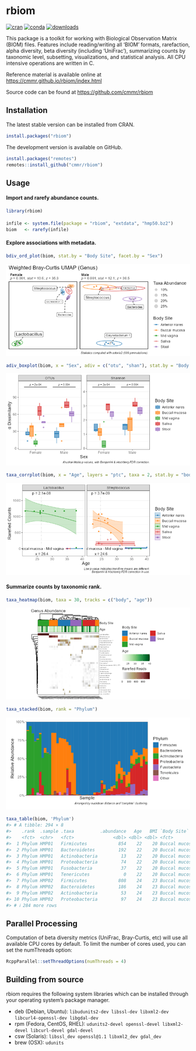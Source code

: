 
<!-- Run `devtools::build_readme(); pkgdown::build_home()` after editing.  -->

# rbiom

<!-- badges: start -->

[![cran](http://www.r-pkg.org/badges/version/rbiom)](https://cran.r-project.org/package=rbiom)
[![conda](https://anaconda.org/conda-forge/r-rbiom/badges/version.svg)](https://anaconda.org/conda-forge/r-rbiom)
[![downloads](http://cranlogs.r-pkg.org/badges/grand-total/rbiom)](https://cranlogs.r-pkg.org/)
<!-- badges: end -->

This package is a toolkit for working with Biological Observation Matrix
(BIOM) files. Features include reading/writing all ‘BIOM’ formats,
rarefaction, alpha diversity, beta diversity (including ‘UniFrac’),
summarizing counts by taxonomic level, subsetting, visualizations, and
statistical analysis. All CPU intensive operations are written in C.

Reference material is available online at
<https://cmmr.github.io/rbiom/index.html>

Source code can be found at <https://github.com/cmmr/rbiom>

## Installation

The latest stable version can be installed from CRAN.

``` r
install.packages("rbiom")
```

The development version is available on GitHub.

``` r
install.packages("remotes")
remotes::install_github("cmmr/rbiom")
```

## Usage

#### Import and rarefy abundance counts.

``` r
library(rbiom)

infile <- system.file(package = "rbiom", "extdata", "hmp50.bz2")
biom   <- rarefy(infile)
```

#### Explore associations with metadata.

``` r
bdiv_ord_plot(biom, stat.by = "Body Site", facet.by = "Sex")
```

![](man/figures/README-bdiv-1.png)<!-- -->

``` r
adiv_boxplot(biom, x = "Sex", adiv = c("otu", "shan"), stat.by = "Body Site")
```

![](man/figures/README-bdiv-2.png)<!-- -->

``` r
taxa_corrplot(biom, x = "Age", layers = "ptc", taxa = 2, stat.by = "bod")
```

![](man/figures/README-bdiv-3.png)<!-- -->

#### Summarize counts by taxonomic rank.

``` r
taxa_heatmap(biom, taxa = 30, tracks = c("body", "age"))
```

![](man/figures/README-taxa-1.png)<!-- -->

``` r
taxa_stacked(biom, rank = "Phylum")
```

![](man/figures/README-taxa-2.png)<!-- -->

``` r
taxa_table(biom, 'Phylum')
#> # A tibble: 294 × 8
#>    .rank  .sample .taxa          .abundance   Age   BMI `Body Site`   Sex   
#>    <fct>  <chr>   <fct>               <dbl> <dbl> <dbl> <fct>         <fct> 
#>  1 Phylum HMP01   Firmicutes            854    22    20 Buccal mucosa Female
#>  2 Phylum HMP01   Bacteroidetes         192    22    20 Buccal mucosa Female
#>  3 Phylum HMP01   Actinobacteria         13    22    20 Buccal mucosa Female
#>  4 Phylum HMP01   Proteobacteria         74    22    20 Buccal mucosa Female
#>  5 Phylum HMP01   Fusobacteria           37    22    20 Buccal mucosa Female
#>  6 Phylum HMP01   Tenericutes             0    22    20 Buccal mucosa Female
#>  7 Phylum HMP02   Firmicutes            808    24    23 Buccal mucosa Male  
#>  8 Phylum HMP02   Bacteroidetes         186    24    23 Buccal mucosa Male  
#>  9 Phylum HMP02   Actinobacteria         53    24    23 Buccal mucosa Male  
#> 10 Phylum HMP02   Proteobacteria         97    24    23 Buccal mucosa Male  
#> # ℹ 284 more rows
```

## Parallel Processing

Computation of beta diversity metrics (UniFrac, Bray-Curtis, etc) will
use all available CPU cores by default. To limit the number of cores
used, you can set the numThreads option:

``` r
RcppParallel::setThreadOptions(numThreads = 4)
```

## Building from source

rbiom requires the following system libraries which can be installed
through your operating system’s package manager.

- deb (Debian, Ubuntu):
  `libudunits2-dev libssl-dev libxml2-dev libcurl4-openssl-dev libgdal-dev`
- rpm (Fedora, CentOS, RHEL):
  `udunits2-devel openssl-devel libxml2-devel libcurl-devel gdal-devel`
- csw (Solaris): `libssl_dev openssl@1.1 libxml2_dev gdal_dev`
- brew (OSX): `udunits`
